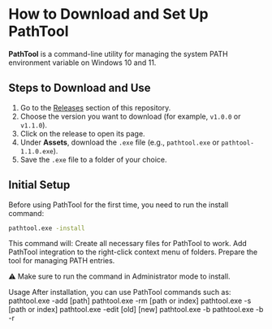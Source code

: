 # How to Download and Set Up PathTool

**PathTool** is a command-line utility for managing the system PATH environment variable on Windows 10 and 11.

## Steps to Download and Use

1. Go to the [Releases](https://github.com/Mohammedimad4099/PathTool/releases) section of this repository.
2. Choose the version you want to download (for example, `v1.0.0` or `v1.1.0`).
3. Click on the release to open its page.
4. Under **Assets**, download the `.exe` file (e.g., `pathtool.exe` or `pathtool-1.1.0.exe`).
5. Save the `.exe` file to a folder of your choice.

## Initial Setup

Before using PathTool for the first time, you need to run the install command:

```cmd
pathtool.exe -install
`````

This command will:
Create all necessary files for PathTool to work.
Add PathTool integration to the right-click context menu of folders.
Prepare the tool for managing PATH entries.

⚠️ Make sure to run the command in Administrator mode to install.

Usage
After installation, you can use PathTool commands such as:
pathtool.exe -add [path]
pathtool.exe -rm [path or index]
pathtool.exe -s [path or index]
pathtool.exe -edit [old] [new]
pathtool.exe -b
pathtool.exe -b -r

